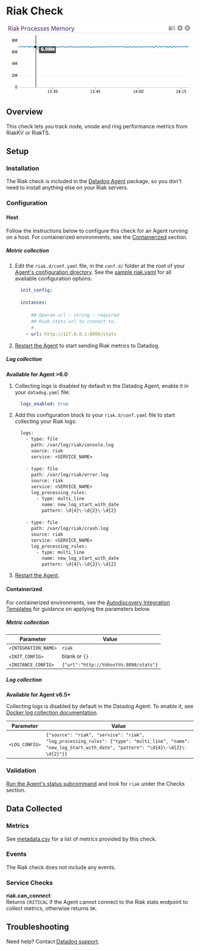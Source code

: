 # Riak Check

![Riak Graph][1]

## Overview

This check lets you track node, vnode and ring performance metrics from RiakKV or RiakTS.

## Setup
### Installation

The Riak check is included in the [Datadog Agent][2] package, so you don't need to install anything else on your Riak servers.

### Configuration
#### Host

Follow the instructions below to configure this check for an Agent running on a host. For containerized environments, see the [Containerized](#containerized) section.

##### Metric collection

1. Edit the `riak.d/conf.yaml` file, in the `conf.d/` folder at the root of your [Agent's configuration directory][3]. See the [sample riak.yaml][4] for all available configuration options:

    ```yaml
      init_config:

      instances:

          ## @param url - string - required
          ## Riak stats url to connect to.
          #
        - url: http://127.0.0.1:8098/stats
    ```

2. [Restart the Agent][5] to start sending Riak metrics to Datadog.

##### Log collection

**Available for Agent >6.0**

1. Collecting logs is disabled by default in the Datadog Agent, enable it in your `datadog.yaml` file:

    ```yaml
      logs_enabled: true
    ```

2. Add this configuration block to your `riak.d/conf.yaml` file to start collecting your Riak logs:

    ```
      logs:
        - type: file
          path: /var/log/riak/console.log
          source: riak
          service: <SERVICE_NAME>

        - type: file
          path: /var/log/riak/error.log
          source: riak
          service: <SERVICE_NAME>
          log_processing_rules:
            - type: multi_line
              name: new_log_start_with_date
              pattern: \d{4}\-\d{2}\-\d{2}

        - type: file
          path: /var/log/riak/crash.log
          source: riak
          service: <SERVICE_NAME>
          log_processing_rules:
            - type: multi_line
              name: new_log_start_with_date
              pattern: \d{4}\-\d{2}\-\d{2}
    ```

3. [Restart the Agent][5].

#### Containerized

For containerized environments, see the [Autodiscovery Integration Templates][6] for guidance on applying the parameters below.

##### Metric collection

| Parameter            | Value                           |
| -------------------- | ------------------------------- |
| `<INTEGRATION_NAME>` | `riak`                          |
| `<INIT_CONFIG>`      | blank or `{}`                   |
| `<INSTANCE_CONFIG>`  | `{"url":"http://%%host%%:8098/stats"}` |

##### Log collection

**Available for Agent v6.5+**

Collecting logs is disabled by default in the Datadog Agent. To enable it, see [Docker log collection documentation][7].

| Parameter      | Value                                                                                                                                                        |
| -------------- | ------------------------------------------------------------------------------------------------------------------------------------------------------------ |
| `<LOG_CONFIG>` | `{"source": "riak", "service": "riak", "log_processing_rules": {"type": "multi_line", "name": "new_log_Start_with_date", "pattern": "\d{4}\-\d{2}\-\d{2}"}}` |

### Validation

[Run the Agent's status subcommand][8] and look for `riak` under the Checks section.

## Data Collected
### Metrics

See [metadata.csv][9] for a list of metrics provided by this check.

### Events
The Riak check does not include any events.

### Service Checks

**riak.can_connect**:<br>
Returns `CRITICAL` if the Agent cannot connect to the Riak stats endpoint to collect metrics, otherwise returns `OK`.

## Troubleshooting
Need help? Contact [Datadog support][10].

[1]: https://raw.githubusercontent.com/DataDog/integrations-core/master/riak/images/riak_graph.png
[2]: https://app.datadoghq.com/account/settings#agent
[3]: https://docs.datadoghq.com/agent/guide/agent-configuration-files/#agent-configuration-directory
[4]: https://github.com/DataDog/integrations-core/blob/master/riak/datadog_checks/riak/data/conf.yaml.example
[5]: https://docs.datadoghq.com/agent/guide/agent-commands/#start-stop-and-restart-the-agent
[6]: https://docs.datadoghq.com/agent/autodiscovery/integrations/
[7]: https://docs.datadoghq.com/agent/docker/log/
[8]: https://docs.datadoghq.com/agent/guide/agent-commands/#agent-status-and-information
[9]: https://github.com/DataDog/integrations-core/blob/master/riak/metadata.csv
[10]: https://docs.datadoghq.com/help

